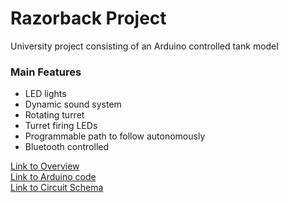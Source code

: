 # Razorback Project
University project consisting of an Arduino controlled tank model

### Main Features

- LED lights
- Dynamic sound system
- Rotating turret
- Turret firing LEDs
- Programmable path to follow autonomously
- Bluetooth controlled

[Link to Overview](https://github.com/dadit97/Razorback-Project/blob/master/Documentation/Overview.md)<br>
[Link to Arduino code](https://github.com/dadit97/Razorback-Project/blob/master/Code/BluetoothController/BluetoothController.ino)<br>
[Link to Circuit Schema](https://github.com/dadit97/Razorback-Project/blob/master/Circuit%20Schema/Schema.md)
